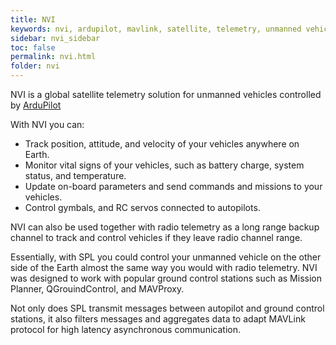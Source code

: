 ```yaml
---
title: NVI
keywords: nvi, ardupilot, mavlink, satellite, telemetry, unmanned vehicle
sidebar: nvi_sidebar
toc: false
permalink: nvi.html
folder: nvi
---
```


NVI is a global satellite telemetry solution for unmanned vehicles controlled by [ArduPilot](http://ardupilot.org/)

With NVI you can:
- Track position, attitude, and velocity of your vehicles anywhere on Earth.
- Monitor vital signs of your vehicles, such as battery charge, system status, and temperature.
- Update on-board parameters and send commands and missions to your vehicles.
- Control gymbals, and RC servos connected to autopilots.

NVI can also be used together with radio telemetry as a long range backup channel to track and control vehicles if they leave radio channel range.

Essentially, with SPL you could control your unmanned vehicle on the other side of the Earth almost the same way you would with radio telemetry. NVI was designed to work with popular ground control stations such as Mission Planner, QGrouindControl, and MAVProxy.

Not only does SPL transmit messages between autopilot and ground control stations, it also filters messages and aggregates data to adapt MAVLink protocol for high latency asynchronous communication.